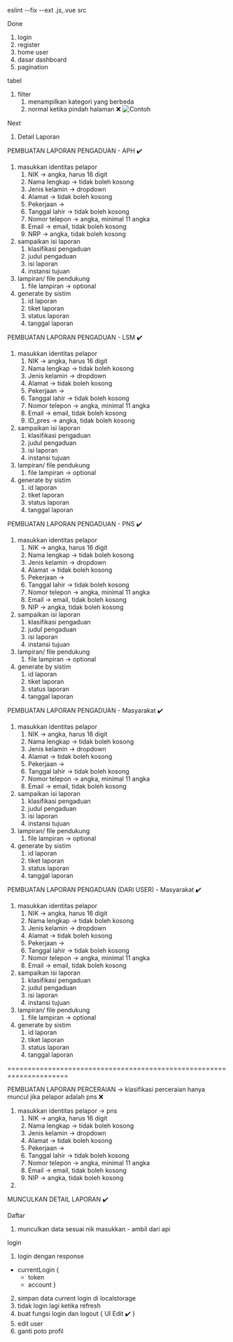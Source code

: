 eslint --fix --ext .js,.vue src

Done
1. login
2. register
3. home user
4. dasar dashboard
5. pagination 

tabel
1. filter 
    1. menampilkan kategori yang berbeda 
    2. normal ketika pindah halaman ❌
    ![Contoh](contoh.jpg)


Next
1. Detail Laporan




PEMBUATAN LAPORAN PENGADUAN - APH ✔️
1. masukkan identitas pelapor
    1. NIK -> angka, harus 16 digit
    2. Nama lengkap -> tidak boleh kosong
    3. Jenis kelamin -> dropdown
    4. Alamat -> tidak boleh kosong
    5. Pekerjaan -> 
    6. Tanggal lahir -> tidak boleh kosong
    8. Nomor telepon -> angka, minimal 11 angka
    7. Email -> email, tidak boleh kosong
    9. NRP -> angka, tidak boleh kosong
2. sampaikan isi laporan
    1. klasifikasi pengaduan
    2. judul pengaduan
    3. isi laporan
    4. instansi tujuan
3. lampiran/ file pendukung 
    1. file lampiran -> optional
4. generate by sistim
    1. id laporan
    2. tiket laporan
    3. status laporan
    4. tanggal laporan

PEMBUATAN LAPORAN PENGADUAN - LSM ✔️
1. masukkan identitas pelapor
    1. NIK -> angka, harus 16 digit
    2. Nama lengkap -> tidak boleh kosong
    3. Jenis kelamin -> dropdown
    4. Alamat -> tidak boleh kosong
    5. Pekerjaan -> 
    6. Tanggal lahir -> tidak boleh kosong
    8. Nomor telepon -> angka, minimal 11 angka
    7. Email -> email, tidak boleh kosong
    9. ID_pres -> angka, tidak boleh kosong
2. sampaikan isi laporan
    1. klasifikasi pengaduan
    2. judul pengaduan
    3. isi laporan
    4. instansi tujuan
3. lampiran/ file pendukung 
    1. file lampiran -> optional
4. generate by sistim
    1. id laporan
    2. tiket laporan
    3. status laporan
    4. tanggal laporan


PEMBUATAN LAPORAN PENGADUAN - PNS ✔️
1. masukkan identitas pelapor
    1. NIK -> angka, harus 16 digit
    2. Nama lengkap -> tidak boleh kosong
    3. Jenis kelamin -> dropdown
    4. Alamat -> tidak boleh kosong
    5. Pekerjaan -> 
    6. Tanggal lahir -> tidak boleh kosong
    8. Nomor telepon -> angka, minimal 11 angka
    7. Email -> email, tidak boleh kosong
    9. NIP -> angka, tidak boleh kosong
2. sampaikan isi laporan
    1. klasifikasi pengaduan
    2. judul pengaduan
    3. isi laporan
    4. instansi tujuan
3. lampiran/ file pendukung 
    1. file lampiran -> optional
4. generate by sistim
    1. id laporan
    2. tiket laporan
    3. status laporan
    4. tanggal laporan

PEMBUATAN LAPORAN PENGADUAN - Masyarakat ✔️
1. masukkan identitas pelapor
    1. NIK -> angka, harus 16 digit
    2. Nama lengkap -> tidak boleh kosong
    3. Jenis kelamin -> dropdown
    4. Alamat -> tidak boleh kosong
    5. Pekerjaan -> 
    6. Tanggal lahir -> tidak boleh kosong
    8. Nomor telepon -> angka, minimal 11 angka
    7. Email -> email, tidak boleh kosong
2. sampaikan isi laporan
    1. klasifikasi pengaduan
    2. judul pengaduan
    3. isi laporan
    4. instansi tujuan
3. lampiran/ file pendukung 
    1. file lampiran -> optional
4. generate by sistim
    1. id laporan
    2. tiket laporan
    3. status laporan
    4. tanggal laporan

PEMBUATAN LAPORAN PENGADUAN (DARI USER) - Masyarakat ✔️
1. masukkan identitas pelapor
    1. NIK -> angka, harus 16 digit
    2. Nama lengkap -> tidak boleh kosong
    3. Jenis kelamin -> dropdown
    4. Alamat -> tidak boleh kosong
    5. Pekerjaan -> 
    6. Tanggal lahir -> tidak boleh kosong
    8. Nomor telepon -> angka, minimal 11 angka
    7. Email -> email, tidak boleh kosong
2. sampaikan isi laporan
    1. klasifikasi pengaduan
    2. judul pengaduan
    3. isi laporan
    4. instansi tujuan
3. lampiran/ file pendukung 
    1. file lampiran -> optional
4. generate by sistim
    1. id laporan
    2. tiket laporan
    3. status laporan
    4. tanggal laporan

=====================================================================

PEMBUATAN LAPORAN PERCERAIAN -> klasifikasi perceraian hanya muncul jika pelapor adalah pns ❌
1. masukkan identitas pelapor -> pns
    1. NIK -> angka, harus 16 digit
    2. Nama lengkap -> tidak boleh kosong
    3. Jenis kelamin -> dropdown
    4. Alamat -> tidak boleh kosong
    5. Pekerjaan -> 
    6. Tanggal lahir -> tidak boleh kosong
    8. Nomor telepon -> angka, minimal 11 angka
    7. Email -> email, tidak boleh kosong
    9. NIP -> angka, tidak boleh kosong
2. 










MUNCULKAN DETAIL LAPORAN ✔️

Daftar
1. munculkan data sesuai nik masukkan - ambil dari api


login
1. login dengan response
 - currentLogin {
    - token
    - account
 }
2. simpan data current login di localstorage
3. tidak login lagi ketika refresh
4. buat fungsi login dan logout
 {
    UI Edit ✔️
 }
5. edit user
6. ganti poto profil